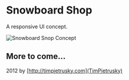 # Snowboard Shop 
A responsive UI concept. 

![Snowboard Snop Concept](http://timpietrusky.github.com/snowboard-shop-concept/img/snowboard-shop-concept-big.jpg)

## More to come...

2012 by [http://timpietrusky.com](TimPietrusky)
